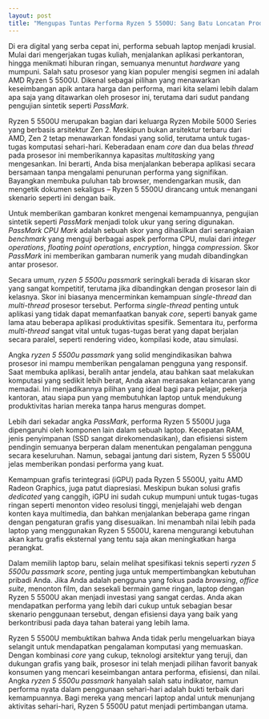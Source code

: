 ```yaml
---
layout: post
title: "Mengupas Tuntas Performa Ryzen 5 5500U: Sang Batu Loncatan Produktivitas"
---
```


Di era digital yang serba cepat ini, performa sebuah laptop menjadi krusial. Mulai dari mengerjakan tugas kuliah, menjalankan aplikasi perkantoran, hingga menikmati hiburan ringan, semuanya menuntut *hardware* yang mumpuni. Salah satu prosesor yang kian populer mengisi segmen ini adalah AMD Ryzen 5 5500U. Dikenal sebagai pilihan yang menawarkan keseimbangan apik antara harga dan performa, mari kita selami lebih dalam apa saja yang ditawarkan oleh prosesor ini, terutama dari sudut pandang pengujian sintetik seperti *PassMark*.

Ryzen 5 5500U merupakan bagian dari keluarga Ryzen Mobile 5000 Series yang berbasis arsitektur Zen 2. Meskipun bukan arsitektur terbaru dari AMD, Zen 2 tetap menawarkan fondasi yang solid, terutama untuk tugas-tugas komputasi sehari-hari. Keberadaan enam *core* dan dua belas *thread* pada prosesor ini memberikannya kapasitas *multitasking* yang mengesankan. Ini berarti, Anda bisa menjalankan beberapa aplikasi secara bersamaan tanpa mengalami penurunan performa yang signifikan. Bayangkan membuka puluhan tab browser, mendengarkan musik, dan mengetik dokumen sekaligus – Ryzen 5 5500U dirancang untuk menangani skenario seperti ini dengan baik.

Untuk memberikan gambaran konkret mengenai kemampuannya, pengujian sintetik seperti *PassMark* menjadi tolok ukur yang sering digunakan. *PassMark CPU Mark* adalah sebuah skor yang dihasilkan dari serangkaian *benchmark* yang menguji berbagai aspek performa CPU, mulai dari *integer operations*, *floating point operations*, *encryption*, hingga *compression*. Skor *PassMark* ini memberikan gambaran numerik yang mudah dibandingkan antar prosesor.

Secara umum, *ryzen 5 5500u passmark* seringkali berada di kisaran skor yang sangat kompetitif, terutama jika dibandingkan dengan prosesor lain di kelasnya. Skor ini biasanya mencerminkan kemampuan *single-thread* dan *multi-thread* prosesor tersebut. Performa *single-thread* penting untuk aplikasi yang tidak dapat memanfaatkan banyak *core*, seperti banyak game lama atau beberapa aplikasi produktivitas spesifik. Sementara itu, performa *multi-thread* sangat vital untuk tugas-tugas berat yang dapat berjalan secara paralel, seperti rendering video, kompilasi kode, atau simulasi.

Angka *ryzen 5 5500u passmark* yang solid mengindikasikan bahwa prosesor ini mampu memberikan pengalaman pengguna yang responsif. Saat membuka aplikasi, beralih antar jendela, atau bahkan saat melakukan komputasi yang sedikit lebih berat, Anda akan merasakan kelancaran yang memadai. Ini menjadikannya pilihan yang ideal bagi para pelajar, pekerja kantoran, atau siapa pun yang membutuhkan laptop untuk mendukung produktivitas harian mereka tanpa harus menguras dompet.

Lebih dari sekadar angka *PassMark*, performa Ryzen 5 5500U juga dipengaruhi oleh komponen lain dalam sebuah laptop. Kecepatan RAM, jenis penyimpanan (SSD sangat direkomendasikan), dan efisiensi sistem pendingin semuanya berperan dalam menentukan pengalaman pengguna secara keseluruhan. Namun, sebagai jantung dari sistem, Ryzen 5 5500U jelas memberikan pondasi performa yang kuat.

Kemampuan grafis terintegrasi (iGPU) pada Ryzen 5 5500U, yaitu AMD Radeon Graphics, juga patut diapresiasi. Meskipun bukan solusi grafis *dedicated* yang canggih, iGPU ini sudah cukup mumpuni untuk tugas-tugas ringan seperti menonton video resolusi tinggi, menjelajahi web dengan konten kaya multimedia, dan bahkan menjalankan beberapa game ringan dengan pengaturan grafis yang disesuaikan. Ini menambah nilai lebih pada laptop yang menggunakan Ryzen 5 5500U, karena mengurangi kebutuhan akan kartu grafis eksternal yang tentu saja akan meningkatkan harga perangkat.

Dalam memilih laptop baru, selain melihat spesifikasi teknis seperti *ryzen 5 5500u passmark score*, penting juga untuk mempertimbangkan kebutuhan pribadi Anda. Jika Anda adalah pengguna yang fokus pada *browsing*, *office suite*, menonton film, dan sesekali bermain game ringan, laptop dengan Ryzen 5 5500U akan menjadi investasi yang sangat cerdas. Anda akan mendapatkan performa yang lebih dari cukup untuk sebagian besar skenario penggunaan tersebut, dengan efisiensi daya yang baik yang berkontribusi pada daya tahan baterai yang lebih lama.

Ryzen 5 5500U membuktikan bahwa Anda tidak perlu mengeluarkan biaya selangit untuk mendapatkan pengalaman komputasi yang memuaskan. Dengan kombinasi *core* yang cukup, teknologi arsitektur yang teruji, dan dukungan grafis yang baik, prosesor ini telah menjadi pilihan favorit banyak konsumen yang mencari keseimbangan antara performa, efisiensi, dan nilai. Angka *ryzen 5 5500u passmark* hanyalah salah satu indikator, namun performa nyata dalam penggunaan sehari-hari adalah bukti terbaik dari kemampuannya. Bagi mereka yang mencari laptop andal untuk menunjang aktivitas sehari-hari, Ryzen 5 5500U patut menjadi pertimbangan utama.
